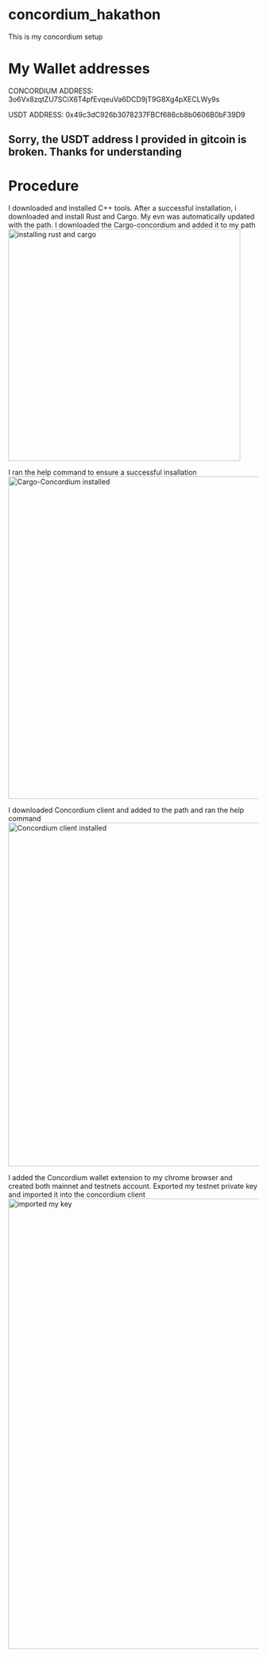 # concordium_hakathon
This is my concordium setup

# My Wallet addresses
  CONCORDIUM ADDRESS: 3o6Vx8zqtZU7SCiX6T4pfEvqeuVa6DCD9jT9G8Xg4pXECLWy9s
  
  USDT ADDRESS: 0x49c3dC926b3078237FBCf686cb8b0606B0bF39D9
  
  ## Sorry, the USDT address I provided in gitcoin is broken. Thanks for understanding
  
# Procedure
I downloaded and installed C++ tools. After a successful installation, i downloaded and install Rust and Cargo. My evn was automatically updated with the path. 
I downloaded the Cargo-concordium and added it to my path
<img width="467" alt="installing rust and cargo" src="https://user-images.githubusercontent.com/16731719/217060041-1f7fe6bc-de1d-4c4d-8fe9-6772e3a492c6.png">

I ran the help command to ensure a successful insallation
<img width="649" alt="Cargo-Concordium installed" src="https://user-images.githubusercontent.com/16731719/217059833-10690f64-eaaa-4cb6-a99a-124262764513.png">

I downloaded Concordium client and added to the path and ran the help command
<img width="692" alt="Concordium client installed" src="https://user-images.githubusercontent.com/16731719/217060008-c0c27bf0-e5c0-4ee7-9d47-a8f7484a0e1e.png">

I added the Concordium wallet extension to my chrome browser and created both mainnet and testnets account.
Exported my testnet private key and imported it into the concordium client
<img width="907" alt="imported my key" src="https://user-images.githubusercontent.com/16731719/217060341-ac0ea9d4-adff-4ab8-92fe-22e5d8f19240.png">
